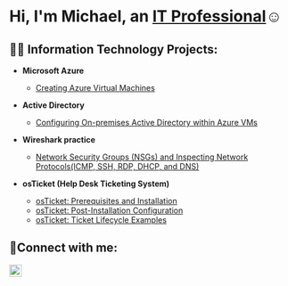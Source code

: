 <h1>Hi, I'm Michael, an <a href="https://linkedin.com/in/michael-lazenby1">IT Professional</a>☺</h1>

<h2>👨‍💻 Information Technology Projects:</h2>

- <b>Microsoft Azure</b>
  - [Creating Azure Virtual Machines](https://github.com/michael-lazenby/Azure-VM)
- <b>Active Directory</b>
  - [Configuring On-premises Active Directory within Azure VMs](https://github.com/michael-lazenby/configure-ad)

- <b>Wireshark practice</b>
  - [Network Security Groups (NSGs) and Inspecting Network Protocols(ICMP, SSH, RDP, DHCP, and DNS)](https://github.com/michael-lazenby/azure-network-protocols)

- <b>osTicket (Help Desk Ticketing System)</b>
  - [osTicket: Prerequisites and Installation](https://github.com/michael-lazenby/osticket-prereqs)
  - [osTicket: Post-Installation Configuration](https://github.com/michael-lazenby/post-install-config)
  - [osTicket: Ticket Lifecycle Examples](https://github.com/michael-lazenby/ticket-lifecycle)


<h2>🤳Connect with me:</h2>


[<img align="left" alt="Michael | LinkedIn" width="22px" src="https://cdn.jsdelivr.net/npm/simple-icons@v3/icons/linkedin.svg" />][linkedin]



[linkedin]: https://linkedin.com/in/michael-lazenby1
